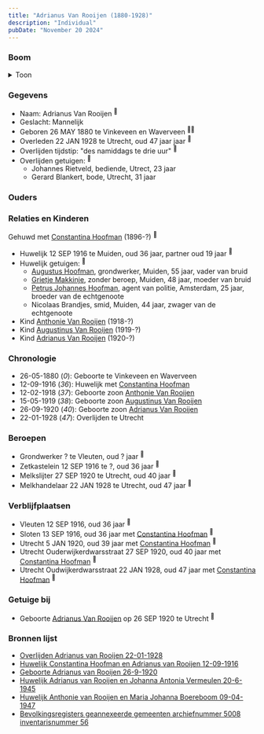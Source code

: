 ```yaml
---
title: "Adrianus Van Rooijen (1880-1928)"
description: "Individual"
pubDate: "November 20 2024"
---
```


### Boom
<details><summary>Toon</summary>

![test](https://www.plantuml.com/plantuml/svg/bPHHQzim4CVVzIcEvc5F0SkPEpk4j4wmsGRRojfrZ362R5zZpR8K9Babb7ptNMglxSes4l23J-VJ_VJ_dtNklB2-QnLpZTGROKKBXIYRjJMThfP66GlU2kqeXTgpMbO8fRIbmluTsutVGejjWTRrIywZHUEt6sJFTYsLS0xk6G0iZAtGNjMoR3GwDvkrGkhv72PinzWhk7XevHZhIqxIoagXEmVNGiDdO-HFr2SW7BmBWY0CuB5-b4toA5zGa_iRYQhQmMnQY6AxAept2gTp24_XG_eDU1m7S2rrWxU86kZvAcxHxeDdfQxfb5e9NQrAQvmh3C7kzmZXVVeHU1B6yCLRB6k_vnvWbqQJfDfBBU2jCJUjU6Bb762KBx99DlaFuslujBmYn8HOEzBp0AGpE2E4WM0slSEgadfD2Hx2PNP1hFpqWI8dYY26aPBhsczHAND79Bj3bEPl4ZXCuRuZ6VDRdUFuK-rheoN-5IBcXq3GiVDiiJzs39VA-ACrJBjrvyZ3VqWHHmTHHFsm9Jmvac8OxF5uC8mDq_EqC1Wv7fpvCuxvYpXYWu7Zx_I7qaZzUFnm4FLb8cBi77L55yCl)
</details>

### Gegevens
- Naam: Adrianus Van Rooijen <sup><a href="../s00023/" style="text-decoration:none" title="Huwelijk Constantina Hoofman en Adrianus van Rooijen 12-09-1916">:link:</a></sup>
- Geslacht: Mannelijk
- Geboren 26 MAY 1880 te Vinkeveen en Waverveen <sup><a href="../s00023/" style="text-decoration:none" title="Huwelijk Constantina Hoofman en Adrianus van Rooijen 12-09-1916">:link:</a><a href="../s00304/" style="text-decoration:none" title="Bevolkingsregisters geannexeerde gemeenten archiefnummer 5008 inventarisnummer 56">:link:</a></sup>
- Overleden 22 JAN 1928 te Utrecht, oud 47 jaar jaar <sup><a href="../s00299/" style="text-decoration:none" title="Overlijden Adrianus van Rooijen 22-01-1928">:link:</a></sup>
- Overlijden tijdstip: "des namiddags te drie uur" <sup><a href="../s00299/" style="text-decoration:none" title="Overlijden Adrianus van Rooijen 22-01-1928">:link:</a></sup>
- Overlijden getuigen: <sup><a href="../s00299/" style="text-decoration:none" title="Overlijden Adrianus van Rooijen 22-01-1928">:link:</a></sup>
  - Johannes Rietveld, bediende, Utrect, 23 jaar
  - Gerard Blankert, bode, Utrecht, 31 jaar

### Ouders

### Relaties en Kinderen

Gehuwd met [Constantina Hoofman](../i00011/) (1896-?) <sup><a href="../s00023/" style="text-decoration:none" title="Huwelijk Constantina Hoofman en Adrianus van Rooijen 12-09-1916">:link:</a></sup>
- Huwelijk 12 SEP 1916 te Muiden, oud 36 jaar, partner oud 19 jaar <sup><a href="../s00023/" style="text-decoration:none" title="Huwelijk Constantina Hoofman en Adrianus van Rooijen 12-09-1916">:link:</a></sup>
- Huwelijk getuigen:  <sup><a href="../s00023/" style="text-decoration:none" title="Huwelijk Constantina Hoofman en Adrianus van Rooijen 12-09-1916">:link:</a></sup>
  - [Augustus Hoofman](../i00007/), grondwerker, Muiden, 55 jaar, vader van bruid
  - [Grietje Makkinje](../i00008/), zonder beroep, Muiden, 48 jaar, moeder van bruid
  - [Petrus Johannes Hoofman](../i00005/), agent van politie, Amsterdam, 25 jaar, broeder van de echtgenoote
  - Nicolaas Brandjes, smid, Muiden, 44 jaar, zwager van de echtgenoote
- Kind [Anthonie Van Rooijen](../i00181/) (1918-?)
- Kind [Augustinus Van Rooijen](../i00185/) (1919-?)
- Kind [Adrianus Van Rooijen](../i00179/) (1920-?)

### Chronologie
- 26-05-1880 (<i>0</i>): Geboorte te Vinkeveen en Waverveen
- 12-09-1916 (<i>36</i>): Huwelijk met [Constantina Hoofman](../i00011/)
- 12-02-1918 (<i>37</i>): Geboorte zoon [Anthonie Van Rooijen](../i00181/)
- 15-05-1919 (<i>38</i>): Geboorte zoon [Augustinus Van Rooijen](../i00185/)
- 26-09-1920 (<i>40</i>): Geboorte zoon [Adrianus Van Rooijen](../i00179/)
- 22-01-1928 (<i>47</i>): Overlijden te Utrecht

### Beroepen
- Grondwerker ? te Vleuten, oud ? jaar <sup><a href="../s00023/" style="text-decoration:none" title="Huwelijk Constantina Hoofman en Adrianus van Rooijen 12-09-1916">:link:</a></sup>
- Zetkastelein 12 SEP 1916 te ?, oud 36 jaar <sup><a href="../s00304/" style="text-decoration:none" title="Bevolkingsregisters geannexeerde gemeenten archiefnummer 5008 inventarisnummer 56">:link:</a></sup>
- Melkslijter 27 SEP 1920 te Utrecht, oud 40 jaar <sup><a href="../s00300/" style="text-decoration:none" title="Geboorte Adrianus van Rooijen 26-9-1920">:link:</a></sup>
- Melkhandelaar 22 JAN 1928 te Utrecht, oud 47 jaar <sup><a href="../s00299/" style="text-decoration:none" title="Overlijden Adrianus van Rooijen 22-01-1928">:link:</a></sup>

### Verblijfplaatsen
- Vleuten  12 SEP 1916, oud 36 jaar  <sup><a href="../s00023/" style="text-decoration:none" title="Huwelijk Constantina Hoofman en Adrianus van Rooijen 12-09-1916">:link:</a></sup>
- Sloten  13 SEP 1916, oud 36 jaar met [Constantina Hoofman](../i00011/) <sup><a href="../s00304/" style="text-decoration:none" title="Bevolkingsregisters geannexeerde gemeenten archiefnummer 5008 inventarisnummer 56">:link:</a></sup>
- Utrecht  5 JAN 1920, oud 39 jaar met [Constantina Hoofman](../i00011/) <sup><a href="../s00304/" style="text-decoration:none" title="Bevolkingsregisters geannexeerde gemeenten archiefnummer 5008 inventarisnummer 56">:link:</a></sup>
- Utrecht Ouderwijkerdwarsstraat 27 SEP 1920, oud 40 jaar met [Constantina Hoofman](../i00011/) <sup><a href="../s00300/" style="text-decoration:none" title="Geboorte Adrianus van Rooijen 26-9-1920">:link:</a></sup>
- Utrecht Oudwijkerdwarsstraat 22 JAN 1928, oud 47 jaar met [Constantina Hoofman](../i00011/) <sup><a href="../s00299/" style="text-decoration:none" title="Overlijden Adrianus van Rooijen 22-01-1928">:link:</a></sup>

### Getuige bij
- Geboorte [Adrianus Van Rooijen](../i00179/) op 26 SEP 1920 te Utrecht <sup><a href="../s00300/" style="text-decoration:none" title="Geboorte Adrianus van Rooijen 26-9-1920">:link:</a></sup>

### Bronnen lijst
- [Overlijden Adrianus van Rooijen 22-01-1928](../s00299/)
- [Huwelijk Constantina Hoofman en Adrianus van Rooijen 12-09-1916](../s00023/)
- [Geboorte Adrianus van Rooijen 26-9-1920](../s00300/)
- [Huwelijk Adrianus van Rooijen en Johanna Antonia Vermeulen 20-6-1945](../s00301/)
- [Huwelijk Anthonie van Rooijen en Maria Johanna Boereboom 09-04-1947 ](../s00302/)
- [Bevolkingsregisters geannexeerde gemeenten archiefnummer 5008 inventarisnummer 56](../s00304/)